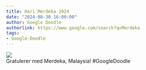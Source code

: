 ```yaml
---
title: Hari Merdeka 2024
date: "2024-08-30 16:00:00"
author: Google Doodle
authorlink: https://www.google.com/search?q=Merdeka
tags:
- Google-Doodle
---
```

<img src="https://www.google.com/logos/doodles/2024/hari-merdeka-2024-6753651837110281-law.gif" referrerpolicy="no-referrer"><br>Gratulerer med Merdeka, Malaysia! #GoogleDoodle